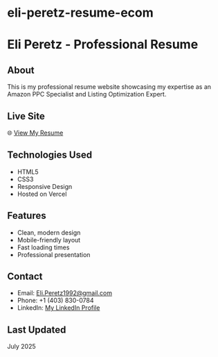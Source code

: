# eli-peretz-resume-ecom


# Eli Peretz - Professional Resume

## About
This is my professional resume website showcasing my expertise as an Amazon PPC Specialist and Listing Optimization Expert.

## Live Site
🌐 [View My Resume](https://eli-peretz-resume-ecom.vercel.app)

## Technologies Used
- HTML5
- CSS3
- Responsive Design
- Hosted on Vercel

## Features
- Clean, modern design
- Mobile-friendly layout
- Fast loading times
- Professional presentation

## Contact
- Email: Eli.Peretz1992@gmail.com
- Phone: +1 (403) 830-0784
- LinkedIn: [My LinkedIn Profile](https://www.linkedin.com/in/eli-peretz/)

## Last Updated
July 2025
